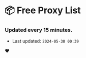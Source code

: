 # :package: Free Proxy List
### Updated every 15 minutes.

- Last updated: `2024-05-30 00:39`

:heart:
